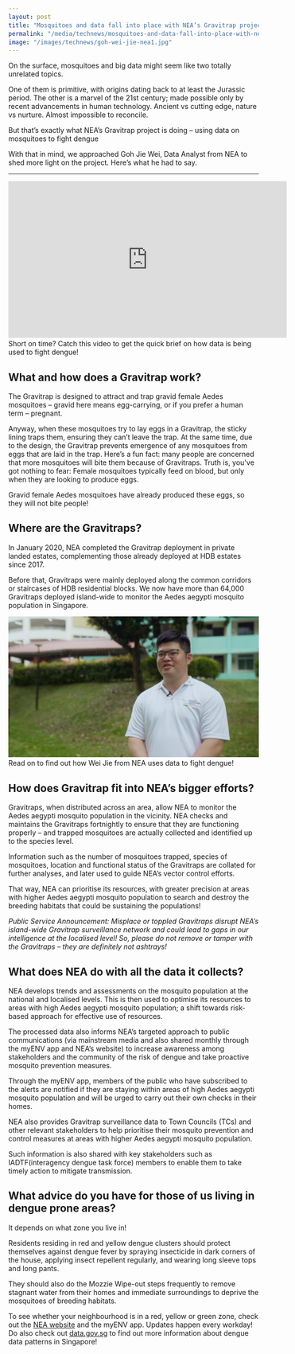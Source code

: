 ```yaml
---
layout: post
title: "Mosquitoes and data fall into place with NEA’s Gravitrap project"
permalink: "/media/technews/mosquitoes-and-data-fall-into-place-with-nea-gravitrap-project"
image: "/images/technews/goh-wei-jie-nea1.jpg"
---
```



On the surface, mosquitoes and big data might seem like two totally unrelated topics.

One of them is primitive, with origins dating back to at least the Jurassic period. The other is a marvel of the 21st century; made possible only by recent advancements in human technology. Ancient vs cutting edge, nature vs nurture. Almost impossible to reconcile. 

But that’s exactly what NEA’s Gravitrap project is doing – using data on mosquitoes to fight dengue  

With that in mind, we approached Goh Jie Wei,  Data Analyst from NEA to shed more light on the project. Here’s what he had to say.

---

<iframe width="560" height="315" src="https://www.youtube.com/embed/nKbBaumLrIU" title="YouTube video player" frameborder="0" allow="accelerometer; autoplay; clipboard-write; encrypted-media; gyroscope; picture-in-picture" allowfullscreen></iframe>
Short on time? Catch this video to get the quick brief on how data is being used to fight dengue!

## What and how does a Gravitrap work?


The Gravitrap is designed to attract and trap gravid female Aedes mosquitoes – gravid here means egg-carrying, or if you prefer a human term – pregnant. 

Anyway, when these mosquitoes try to lay eggs in a Gravitrap, the sticky lining traps them, ensuring they can’t leave the trap. At the same time, due to the design, the Gravitrap prevents emergence of any mosquitoes from eggs that are laid in the trap. 
Here’s a fun fact: many people are concerned that more mosquitoes will bite them because of Gravitraps. Truth is, you've got nothing to fear:  Female mosquitoes typically feed on blood, but only when they are looking to produce eggs. 

Gravid female Aedes mosquitoes have already produced these eggs, so they will not bite people! 

## Where are the Gravitraps? 

In January 2020, NEA completed the Gravitrap deployment in private landed estates, complementing those already deployed at HDB estates since 2017. 

Before that, Gravitraps were mainly deployed along the common corridors or staircases of HDB residential blocks. We now have more than 64,000 Gravitraps deployed island-wide to monitor the Aedes aegypti mosquito population in Singapore.



![Goh Wei Jie, NEA](/images/technews/goh-wei-jie-nea1.jpg) 
Read on to find out how Wei Jie from NEA uses data to fight dengue!


## How does Gravitrap fit into NEA’s bigger efforts? 

Gravitraps, when distributed across an area, allow NEA to monitor the Aedes aegypti mosquito population in the vicinity.  NEA checks and maintains the Gravitraps fortnightly to ensure that they are functioning properly – and trapped mosquitoes are actually collected and identified up to the species level.

Information such as the number of mosquitoes trapped, species of mosquitoes, location and functional status of the Gravitraps are collated for further analyses, and later used to guide NEA’s vector control efforts. 

That way, NEA can prioritise its resources, with greater precision at areas with higher Aedes aegypti mosquito population to search and destroy the breeding habitats that could be sustaining the populations!

*Public Service Announcement:
Misplace or toppled Gravitraps disrupt NEA’s island-wide Gravitrap surveillance network and could lead to gaps in our intelligence at the localised level! So, please do not remove or tamper with the Gravitraps – they are definitely not ashtrays!*


## What does NEA do with all the data it collects? 

NEA develops trends and assessments on the mosquito population at the national and localised levels. This is then used to optimise its resources to areas with high Aedes aegypti mosquito population; a shift towards risk-based approach for effective use of resources.

The processed data also informs NEA’s targeted approach to public communications (via mainstream media and also shared monthly through the myENV app and NEA’s website) to increase awareness among stakeholders and the community of the risk of dengue and take proactive mosquito prevention measures. 

Through the myENV app, members of the public who have subscribed to the alerts are notified if they are staying within areas of high Aedes aegypti mosquito population and will be urged to carry out their own checks in their homes. 

NEA also provides Gravitrap surveillance data to Town Councils (TCs) and other relevant stakeholders to help prioritise their mosquito prevention and control measures at areas with higher Aedes aegypti mosquito population. 

Such information is also shared with key stakeholders such as IADTF(interagency dengue task force)  members to enable them to take timely action to mitigate transmission.

## What advice do you have for those of us living in dengue prone areas? 

It depends on what zone you live in!  

Residents residing in red and yellow dengue clusters should protect themselves against dengue fever by spraying insecticide in dark corners of the house, applying insect repellent regularly, and wearing long sleeve tops and long pants. 

They should also do the Mozzie Wipe-out steps frequently to remove stagnant water from their homes and immediate surroundings to deprive the mosquitoes of breeding habitats. 

To see whether your neighbourhood is in a red, yellow or green zone, check out the [NEA website](www.nea.gov.sg) and the myENV app. Updates happen every workday! Do also check out [data.gov.sg](www.data.gov.sg) to find out more information about dengue data patterns in Singapore!


